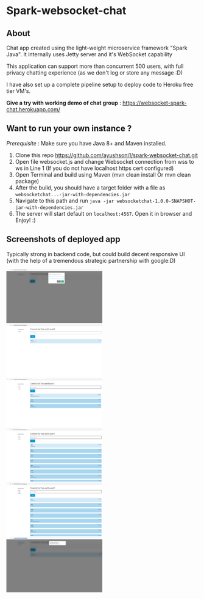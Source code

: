 # Spark-websocket-chat

## About

Chat app created using the light-weight microservice framework "Spark Java". It internally uses Jetty server and it's WebSocket capability

This application can support more than concurrent 500 users, with full privacy chatting experience (as we don't log or store any message :D)

I have also set up a complete pipeline setup to deploy code to Heroku free tier VM's.

**Give a try with working demo of chat group** : https://websocket-spark-chat.herokuapp.com/

## Want to run your own instance ?

_Prerequisite_ : Make sure you have Java 8+ and Maven installed. 

1. Clone this repo https://github.com/ayushsoni1/spark-websocket-chat.git
2. Open file websocket.js and change Websocket connection from wss to ws in Line 1 (If you do not have localhost https cert configured)
3. Open Terminal and build using Maven (mvn clean install Or mvn clean package)
4. After the build, you should have a target folder with a file as `websocketchat...-jar-with-dependencies.jar`
5. Navigate to this path and run `java -jar websocketchat-1.0.0-SNAPSHOT-jar-with-dependencies.jar`
6. The server will start default on `localhost:4567`. Open it in browser and Enjoy! :)  

## Screenshots of deployed app
Typically strong in backend code, but could build decent responsive UI (with the help of a tremendous strategic partnership with google:D)  

<div align="left">
    <img src="/doc/screenshot/welcome-screen.png" width="50%"</img> 
    <img src="/doc/screenshot/display-1.png" width="50%%"</img> 
    <img src="/doc/screenshot/display-2.png" width="50%"</img> 
    <img src="/doc/screenshot/display-3.png" width="50%"</img> 
    <img src="/doc/screenshot/display-3.png" width="50%"</img> 
    <img src="/doc/screenshot/inactivity.png" width="50%"</img> 
</div>
   
